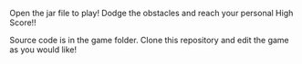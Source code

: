 Open the jar file to play!
Dodge the obstacles and reach your personal High Score!! 

Source code is in the game folder. Clone this repository and edit the game as you would like!
